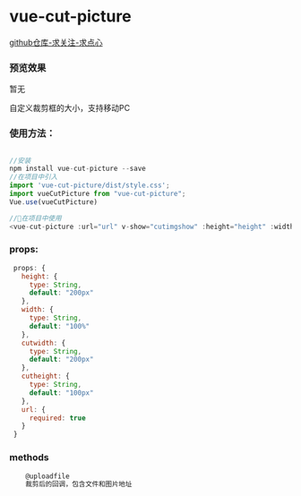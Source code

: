 # vue-cut-picture

[github仓库-求关注-求点心](https://github.com/plingply/vue-cut-picture.git)

### 预览效果
暂无

自定义裁剪框的大小，支持移动PC

### 使用方法：
```javascript

//安装
npm install vue-cut-picture --save
//在项目中引入
import 'vue-cut-picture/dist/style.css';
import vueCutPicture from "vue-cut-picture";
Vue.use(vueCutPicture)

//在项目中使用
<vue-cut-picture :url="url" v-show="cutimgshow" :height="height" :width="width" :cutwidth="cutwidth" @uploadfile="uploadfile"></vue-cut-picture>

```

### props:
 ```javascript
  props: {
    height: {
      type: String,
      default: "200px"
    },
    width: {
      type: String,
      default: "100%"
    },
    cutwidth: {
      type: String,
      default: "200px"
    },
    cutheight: {
      type: String,
      default: "100px"
    },
    url: {
      required: true
    }
  }
 ```

### methods
 ```javascript
	 @uploadfile
	 裁剪后的回调，包含文件和图片地址
 ```